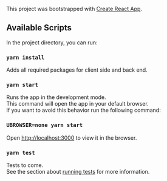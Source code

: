 This project was bootstrapped with [Create React App](https://github.com/facebook/create-react-app).

## Available Scripts

In the project directory, you can run:

### `yarn install`

Adds all required packages for client side and back end.

### `yarn start`

Runs the app in the development mode.<br>
This command will open the app in your default browser.<br>
If you want to avoid this behavior run the following command:<br>

### `UBROWSER=none yarn start`

Open [http://localhost:3000](http://localhost:3000) to view it in the browser.

### `yarn test`

Tests to come.<br>
See the section about [running tests](https://facebook.github.io/create-react-app/docs/running-tests) for more information.


